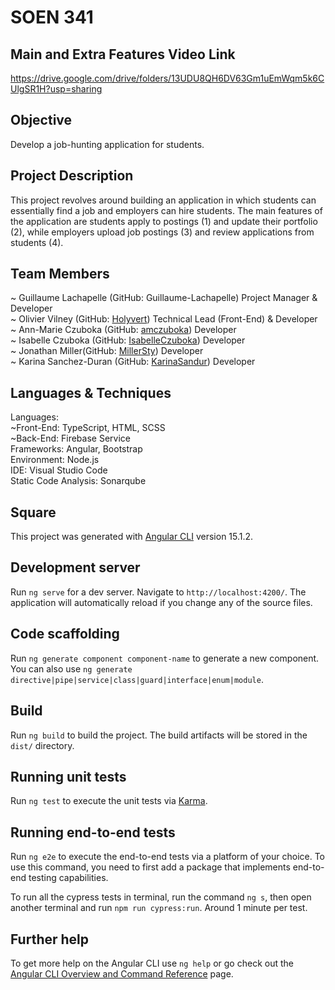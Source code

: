 # SOEN 341  

## Main and Extra Features Video Link 

https://drive.google.com/drive/folders/13UDU8QH6DV63Gm1uEmWqm5k6CUlgSR1H?usp=sharing

## Objective

Develop a job-hunting application for students.

## Project Description

This project revolves around building an application in which students can essentially find a job and employers can hire students. The main features of the application are students apply to postings (1) and update their portfolio (2), while employers upload job postings (3) and review applications from students (4).

## Team Members

~ Guillaume Lachapelle (GitHub: Guillaume-Lachapelle) Project Manager & Developer <br />
~ Olivier Vilney (GitHub: <a href="https://github.com/Holyvert">Holyvert</a>) Technical Lead (Front-End) & Developer <br />
~ Ann-Marie Czuboka (GitHub: <a href="https://github.com/amczuboka">amczuboka</a>) Developer <br />
~ Isabelle Czuboka (GitHub: <a href="https://github.com/IsabelleCzuboka">IsabelleCzuboka</a>) Developer <br />
~ Jonathan Miller(GitHub: <a href="https://github.com/MillerSty">MillerSty</a>) Developer <br />
~ Karina Sanchez-Duran (GitHub: <a href="https://github.com/KarinaSandur">KarinaSandur</a>) Developer

## Languages & Techniques

Languages: <br />
    ~Front-End: TypeScript, HTML, SCSS <br />
    ~Back-End: Firebase Service <br />
Frameworks: Angular, Bootstrap <br />
Environment: Node.js <br />
IDE: Visual Studio Code <br />
Static Code Analysis: Sonarqube <br />

## Square

This project was generated with [Angular CLI](https://github.com/angular/angular-cli) version 15.1.2.


## Development server

Run `ng serve` for a dev server. Navigate to `http://localhost:4200/`. The application will automatically reload if you change any of the source files.

## Code scaffolding

Run `ng generate component component-name` to generate a new component. You can also use `ng generate directive|pipe|service|class|guard|interface|enum|module`.

## Build

Run `ng build` to build the project. The build artifacts will be stored in the `dist/` directory.

## Running unit tests

Run `ng test` to execute the unit tests via [Karma](https://karma-runner.github.io).

## Running end-to-end tests

Run `ng e2e` to execute the end-to-end tests via a platform of your choice. To use this command, you need to first add a package that implements end-to-end testing capabilities.

To run all the cypress tests in terminal, run the command `ng s`, then open another terminal and run `npm run cypress:run`. Around 1 minute per test.

## Further help

To get more help on the Angular CLI use `ng help` or go check out the [Angular CLI Overview and Command Reference](https://angular.io/cli) page.
